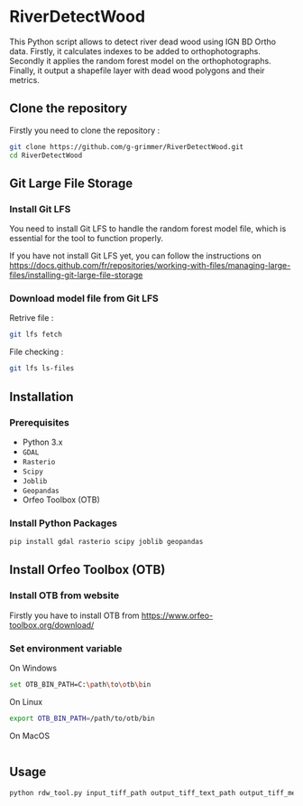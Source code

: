 # RiverDetectWood

This Python script allows to detect river dead wood using IGN BD Ortho data. Firstly, it calculates indexes to be added to orthophotographs. Secondly it applies the random forest model on the orthophotographs. Finally, it output a shapefile layer with dead wood polygons and their metrics. 

## Clone the repository

Firstly you need to clone the repository :

```bash
git clone https://github.com/g-grimmer/RiverDetectWood.git
cd RiverDetectWood
```

## Git Large File Storage

### Install Git LFS

You need to install Git LFS to handle the random forest model file, which is essential for the tool to function properly.

If you have not install Git LFS yet, you can follow the instructions on https://docs.github.com/fr/repositories/working-with-files/managing-large-files/installing-git-large-file-storage

### Download model file from Git LFS

Retrive file : 

```bash
git lfs fetch
```

File checking :

```bash
git lfs ls-files
```

## Installation

### Prerequisites

- Python 3.x
- `GDAL`
- `Rasterio`
- `Scipy`
- `Joblib`
- `Geopandas`
- Orfeo Toolbox (OTB)

### Install Python Packages

```bash
pip install gdal rasterio scipy joblib geopandas
```

## Install Orfeo Toolbox (OTB)

### Install OTB from website

Firstly you have to install OTB from https://www.orfeo-toolbox.org/download/

### Set environment variable

On Windows 

```bash
set OTB_BIN_PATH=C:\path\to\otb\bin
```

On Linux

```bash
export OTB_BIN_PATH=/path/to/otb/bin
```

On MacOS

```bash
```

## Usage

```bash
python rdw_tool.py input_tiff_path output_tiff_text_path output_tiff_merge_path model_path output_corrected_path output_shapefile_path shapefile_path
```



